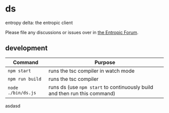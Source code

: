 # ds

entropy delta: the entropic client

Please file any discussions or issues over in [the Entropic Forum](https://discourse.entropic.dev).

## development

| Command            | Purpose                                                                   |
| ------------------ | ------------------------------------------------------------------------- |
| `npm start`        | runs the tsc compiler in watch mode                                       |
| `npm run build`    | runs the tsc compiler                                                     |
| `node ./bin/ds.js` | runs ds (use `npm start` to continuously build and then run this command) |
asdasd
